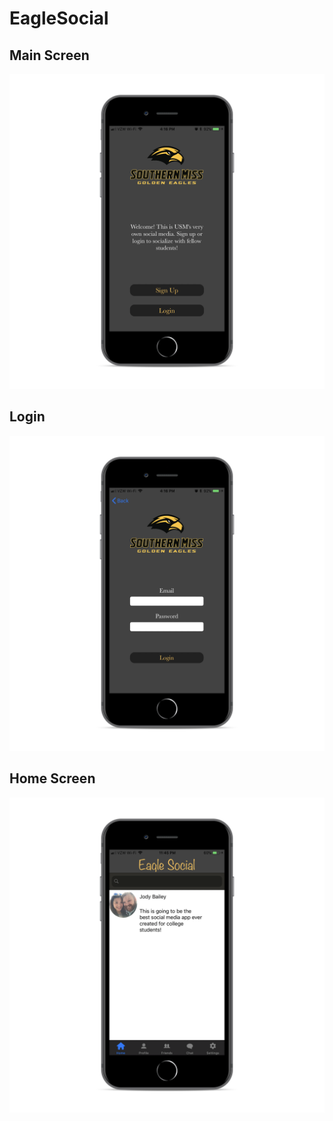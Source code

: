 # EagleSocial

## Main Screen
![Alt text](/screenshot1.png?raw=true "Main Screen")

## Login 
![Alt text](/screenshot2.png?raw=true "Login")

## Home Screen
![Alt text](/newsfeed_screenshot.png?raw=true "Home Screen")
